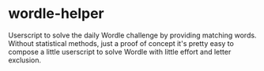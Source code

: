 # wordle-helper
Userscript to solve the daily Wordle challenge by providing matching words. Without statistical methods, just a proof of concept it's pretty easy to compose a little userscript to solve Wordle with little effort and letter exclusion.
